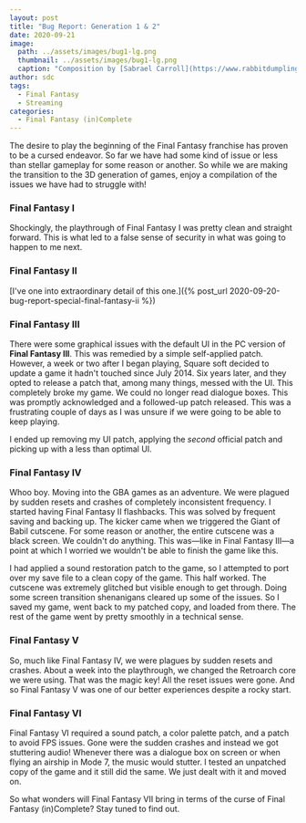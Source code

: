 ```yaml
---
layout: post
title: "Bug Report: Generation 1 & 2"
date: 2020-09-21
image:
  path: ../assets/images/bug1-lg.png
  thumbnail: ../assets/images/bug1-lg.png
  caption: "Composition by [Sabrael Carroll](https://www.rabbitdumpling.net/)"
author: sdc
tags:
  - Final Fantasy
  - Streaming
categories:
  - Final Fantasy (in)Complete
---
```


The desire to play the beginning of the Final Fantasy franchise has proven to be a cursed endeavor. So far we have had some kind of issue or less than stellar gameplay for some reason or another. So while we are making the transition to the 3D generation of games, enjoy a compilation of the issues we have had to struggle with!

<!--more-->

### Final Fantasy I
Shockingly, the playthrough of Final Fantasy I was pretty clean and straight forward. This is what led to a false sense of security in what was going to happen to me next.

### Final Fantasy II
[I've one into extraordinary detail of this one.]({% post_url 2020-09-20-bug-report-special-final-fantasy-ii %})

### Final Fantasy III
There were some graphical issues with the default UI in the PC version of **Final Fantasy III**. This was remedied by a simple self-applied patch. However, a week or two after I began playing, Square soft decided to update a game it hadn't touched since July 2014. Six years later, and they opted to release a patch that, among many things, messed with the UI. This completely broke my game. We could no longer read dialogue boxes. This was promptly acknowledged and a followed-up patch released. This was a frustrating couple of days as I was unsure if we were going to be able to keep playing.

I ended up removing my UI patch, applying the *second* official patch and picking up with a less than optimal UI.

### Final Fantasy IV
Whoo boy. Moving into the GBA games as an adventure. We were plagued by sudden resets and crashes of completely inconsistent frequency. I started having Final Fantasy II flashbacks. This was solved by frequent saving and backing up. The kicker came when we triggered the Giant of Babil cutscene. For some reason or another, the entire cutscene was a black screen. We couldn't do anything. This was—like in Final Fantasy III—a point at which I worried we wouldn't be able to finish the game like this.

I had applied a sound restoration patch to the game, so I attempted to port over my save file to a clean copy of the game. This half worked. The cutscene was extremely glitched but visible enough to get through. Doing some screen transition shenanigans cleared up some of the issues. So I saved my game, went back to my patched copy, and loaded from there. The rest of the game went by pretty smoothly in a technical sense.

### Final Fantasy V
So, much like Final Fantasy IV, we were plagues by sudden resets and crashes. About a week into the playthrough, we changed the Retroarch core we were using. That was the magic key! All the reset issues were gone. And so Final Fantasy V was one of our better experiences despite a rocky start.

### Final Fantasy VI
Final Fantasy VI required a sound patch, a color palette patch, and a patch to avoid FPS issues. Gone were the sudden crashes and instead we got stuttering audio! Whenever there was a dialogue box on screen or when flying an airship in Mode 7, the music would stutter. I tested an unpatched copy of the game and it still did the same. We just dealt with it and moved on.

So what wonders will Final Fantasy VII bring in terms of the curse of Final Fantasy (in)Complete? Stay tuned to find out.